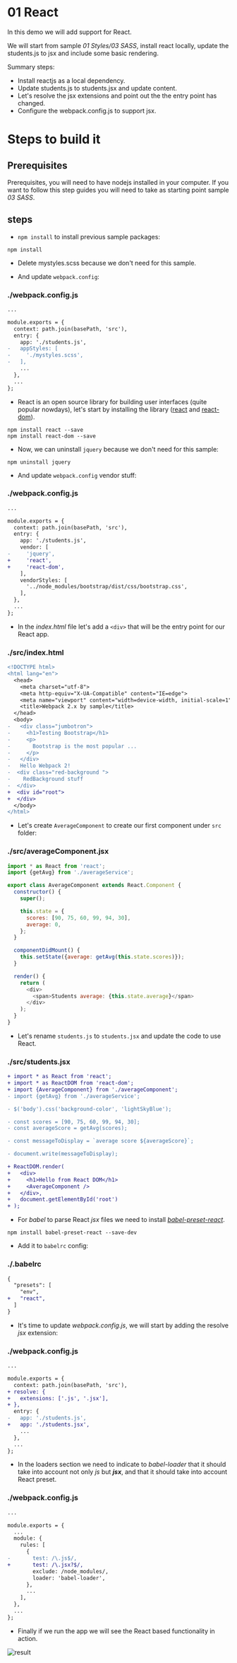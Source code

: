 # 01 React

In this demo we will add support for React.

We will start from sample _01 Styles/03 SASS_, install react locally, update the students.js to jsx and include some basic rendering.

Summary steps:
 - Install reactjs as a local dependency.
 - Update students.js to students.jsx and update content.
 - Let's resolve the jsx extensions and point out the the entry point has changed.
 - Configure the webpack.config.js to support jsx.

# Steps to build it

## Prerequisites

Prerequisites, you will need to have nodejs installed in your computer. If you want to follow this step guides you will need to take as starting point sample _03 SASS_.

## steps

- `npm install` to install previous sample packages:

```
npm install
```

- Delete mystyles.scss because we don't need for this sample.

- And update `webpack.config`:

### ./webpack.config.js
```diff
...

module.exports = {
  context: path.join(basePath, 'src'),
  entry: {
    app: './students.js',
-   appStyles: [
-     './mystyles.scss',
-   ],
    ...
  },
  ...
};

```

- React is an open source library for building user interfaces (quite popular nowdays), let's start by installing the library ([react](https://www.npmjs.com/package/react) and [react-dom](https://www.npmjs.com/package/react-dom)).

```
npm install react --save
npm install react-dom --save
```

- Now, we can uninstall `jquery` because we don't need for this sample:

```
npm uninstall jquery
```

- And update `webpack.config` vendor stuff:

### ./webpack.config.js
```diff
...

module.exports = {
  context: path.join(basePath, 'src'),
  entry: {
    app: './students.js',
    vendor: [
-     'jquery',
+     'react',
+     'react-dom',
    ],
    vendorStyles: [
      '../node_modules/bootstrap/dist/css/bootstrap.css',
    ],
  },
  ...
};

```

- In the *index.html* file let's add a `<div>` that will be the entry
point for our React app.

### ./src/index.html
```diff
<!DOCTYPE html>
<html lang="en">
  <head>
    <meta charset="utf-8">
    <meta http-equiv="X-UA-Compatible" content="IE=edge">
    <meta name="viewport" content="width=device-width, initial-scale=1">
    <title>Webpack 2.x by sample</title>
  </head>
  <body>
-   <div class="jumbotron">
-     <h1>Testing Bootstrap</h1>
-     <p>
-       Bootstrap is the most popular ...
-     </p>
-   </div>
-   Hello Webpack 2!
-  <div class="red-background ">
-    RedBackground stuff
-  </div>
+  <div id="root">
+  </div>
  </body>
</html>

```

- Let's create `AverageComponent` to create our first component under `src` folder:

### ./src/averageComponent.jsx
```javascript
import * as React from 'react';
import {getAvg} from './averageService';

export class AverageComponent extends React.Component {
  constructor() {
    super();

    this.state = {
      scores: [90, 75, 60, 99, 94, 30],
      average: 0,
    };
  }

  componentDidMount() {
    this.setState({average: getAvg(this.state.scores)});
  }

  render() {
    return (
      <div>
        <span>Students average: {this.state.average}</span>
      </div>
    );
  }
}

```

- Let's rename `students.js` to `students.jsx` and update the code to use React.

### ./src/students.jsx
```diff
+ import * as React from 'react';
+ import * as ReactDOM from 'react-dom';
+ import {AverageComponent} from './averageComponent';
- import {getAvg} from './averageService';

- $('body').css('background-color', 'lightSkyBlue');

- const scores = [90, 75, 60, 99, 94, 30];
- const averageScore = getAvg(scores);

- const messageToDisplay = `average score ${averageScore}`;

- document.write(messageToDisplay);

+ ReactDOM.render(
+   <div>
+     <h1>Hello from React DOM</h1>
+     <AverageComponent />
+   </div>,
+   document.getElementById('root')
+ );
```

- For *babel* to parse React *jsx* files we need to install
[*babel-preset-react*](https://github.com/babel/babel/tree/master/packages/babel-preset-react).

```
npm install babel-preset-react --save-dev
```

- Add it to `babelrc` config:

### ./.babelrc
```diff
{
  "presets": [
    "env",
+   "react",
  ]
}

```

- It's time to update *webpack.config.js*, we will start by adding the resolve *jsx* extension:

### ./webpack.config.js
```diff
...

module.exports = {
  context: path.join(basePath, 'src'),
+ resolve: {
+   extensions: ['.js', '.jsx'],
+ },
  entry: {
-   app: './students.js',
+   app: './students.jsx',
    ...
  },
  ...
};

```

- In the loaders section we need to indicate to *babel-loader* that it should take into account not only *js* but _**jsx**_, and that it should take into account React preset.

### ./webpack.config.js
```diff
...

module.exports = {
  ...
  module: {
    rules: [
      {
-       test: /\.js$/,
+       test: /\.jsx?$/,
        exclude: /node_modules/,
        loader: 'babel-loader',
      },
      ...
    ],
  },
  ...
};

```

- Finally if we run the app we will see the React based functionality in action.

![result](../../99%20Readme%20Resources/02%20Fx/01%20React/result.png)
